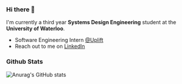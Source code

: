 ### Hi there 👋

I'm currently a third year **Systems Design Engineering** student at the **University of Waterloo**. 

- Software Engineering Intern [@Uplift](http://uplift.com/)
- Reach out to me on [LinkedIn](https://www.linkedin.com/in/loganseu/)

### Github Stats 
![Anurag's GitHub stats](https://github-readme-stats.vercel.app/api?username=loganseu&show_icons=true&theme=github_dark&count_private=true)
